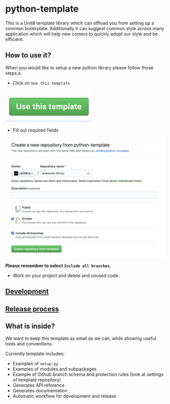 # python-template

This is a Unit8 template library which can offload you from setting up a common boilerplate. Additionally it can suggest
common style across many application which will help new comers to quickly adopt our style and be efficient.

## How to use it?

When you would like to setup a new python library please follow those steps.a

* Click on `Use this template`

![use_button](static/images/use_button.png "use_button")

* Fill out required fields

![form](static/images/setup.png "form")

**Please remember to select `Include all branches`.**

* Work on your project and delete and unused code.

## [Development](/DEVELOPMENT.md)

## [Release process](/RELEASE.md)

## What is inside?

We want to keep this template as small as we can, while showing useful tools and conventions.

Currently template includes:

* Examples of `setup.py`
* Examples of modules and subpackages
* Example of Github branch schema and protection rules (look at settings of template repository)
* Generates API reference
* Generates documentation
* Automatic workflow for development and release
